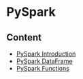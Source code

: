 # PySpark

## Content
* [PySpark Introduction](https://github.com/rosa-lpz/PySpark/blob/main/PySpark%20-%20Introduction.md)
* [PySpark DataFrame](https://github.com/rosa-lpz/PySpark/blob/main/PySpark%20-%20DataFrame.md)
* [PySpark Functions](https://github.com/rosa-lpz/PySpark/blob/main/PySpark%20-%20DataFrame.md)
